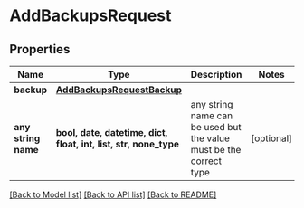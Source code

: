 # AddBackupsRequest


## Properties
Name | Type | Description | Notes
------------ | ------------- | ------------- | -------------
**backup** | [**AddBackupsRequestBackup**](AddBackupsRequestBackup.md) |  | 
**any string name** | **bool, date, datetime, dict, float, int, list, str, none_type** | any string name can be used but the value must be the correct type | [optional]

[[Back to Model list]](../README.md#documentation-for-models) [[Back to API list]](../README.md#documentation-for-api-endpoints) [[Back to README]](../README.md)


